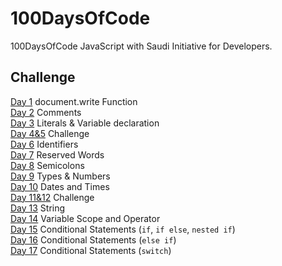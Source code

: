 # 100DaysOfCode
100DaysOfCode JavaScript with Saudi Initiative for Developers.

## Challenge
[Day 1](https://codepen.io/ReemaSaleh/pen/gOYwqjb?editors=0010) document.write Function <br>
[Day 2](https://codepen.io/ReemaSaleh/pen/VwZmyQz?editors=0010#0) Comments <br>
[Day 3](https://codepen.io/ReemaSaleh/pen/PoYWzXW) Literals & Variable declaration <br>
[Day 4&5](https://codepen.io/ReemaSaleh/pen/KKPamdP?editors=0010#0) Challenge <br>
[Day 6](https://codepen.io/ReemaSaleh/pen/rNByMXN?editors=0010#0) Identifiers <br> 
[Day 7](https://codepen.io/ReemaSaleh/pen/KKPWjpV?editors=0010#0) Reserved Words <br>
[Day 8](https://codepen.io/ReemaSaleh/pen/GRKmOBV?editors=0010#0) Semicolons <br>
[Day 9](https://codepen.io/ReemaSaleh/pen/MWgoyLg?editors=0010#0) Types & Numbers <br>
[Day 10](https://codepen.io/ReemaSaleh/pen/OJLgoER?editors=0010#0) Dates and Times <br>
[Day 11&12](https://codepen.io/ReemaSaleh/pen/KKPqEpj?editors=0010) Challenge <br>
[Day 13](https://codepen.io/ReemaSaleh/pen/aboyXWr) String <br>
[Day 14](https://codepen.io/ReemaSaleh/pen/GRKMrwB?editors=0010#0) Variable Scope and Operator <br>
[Day 15](https://codepen.io/ReemaSaleh/pen/zYOEdMW?editors=0010#0) Conditional Statements (```if```, ```if else```, ```nested if```)<br>
[Day 16](https://codepen.io/ReemaSaleh/pen/RwbjNaB?editors=0010#0) Conditional Statements (```else if```)<br>
[Day 17](https://codepen.io/pen/?editors=0010#0) Conditional Statements (```switch```)<br>
